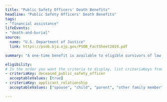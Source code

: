 ```yaml
---
title: "Public Safety Officers' Death Benefits"
headline: "Public Safety Officers' Death Benefits"
tags: 
- "financial assistance"
lifeEvents: 
- "death-and-burial"
source:
  name: "U.S. Department of Justice"
  link: https://psob.bja.ojp.gov/PSOB_FactSheet2019.pdf

summary: "A one-time benefit is available to eligible survivors of law enforcement officers, firefighters, and other first responders whose deaths were the direct result of an injury sustained in the line of duty on or after September 29, 1976."

eligibility:
# In the order you want the criteria to display, list criteriaKeys from the csv here, each followed by a comma-separated list of which values indicate eligibility for that criteria. Wrap individual values in quotes if they have inner commas.
- criteriaKey: deceased_public_safety_officer
  acceptableValues: [true]
- criteriaKey: applicant_relationship
  acceptableValues: ["spouse", "child", "parent", "other family member"]

---
```

